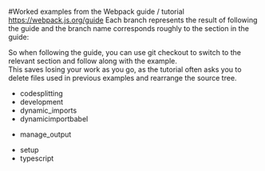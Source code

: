 #Worked examples from the Webpack guide / tutorial https://webpack.js.org/guide
Each branch represents the result of following the guide and the branch name corresponds roughly to the section in the guide:

So when following the guide, you can use git checkout <branch name> to switch to the relevant section and follow along with the example.  
This saves losing your work as you go, as the tutorial often asks you to delete files used in previous examples and rearrange the source tree.



  - codesplitting
  - development
  - dynamic_imports
  - dynamicimportbabel
  * manage_output
  - setup
  - typescript